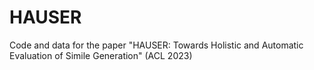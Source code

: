 # HAUSER
Code and data for the paper "HAUSER: Towards Holistic and Automatic Evaluation of Simile Generation" (ACL 2023)
